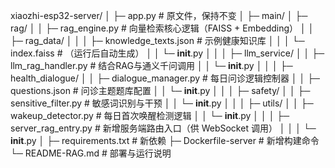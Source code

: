xiaozhi-esp32-server/
│
├─ app.py                                  # 原文件，保持不变
│
├─ main/
│  ├─ rag/
│  │   ├─ rag_engine.py                    # 向量检索核心逻辑（FAISS + Embedding）
│  │   ├─ rag_data/
│  │   │   ├─ knowledge_texts.json         # 示例健康知识库
│  │   │   └─ index.faiss                  # （运行后自动生成）
│  │   └─ __init__.py
│  │
│  ├─ llm_service/
│  │   ├─ llm_rag_handler.py               # 结合RAG与通义千问调用
│  │   └─ __init__.py
│  │
│  ├─ health_dialogue/
│  │   ├─ dialogue_manager.py              # 每日问诊逻辑控制器
│  │   ├─ questions.json                   # 问诊主题题库配置
│  │   └─ __init__.py
│  │
│  ├─ safety/
│  │   ├─ sensitive_filter.py              # 敏感词识别与干预
│  │   └─ __init__.py
│  │
│  ├─ utils/
│  │   ├─ wakeup_detector.py               # 每日首次唤醒检测逻辑
│  │   └─ __init__.py
│  │
│  ├─ server_rag_entry.py                  # 新增服务端路由入口（供 WebSocket 调用）
│  │
│  └─ __init__.py
│
├─ requirements.txt                        # 新依赖
├─ Dockerfile-server                       # 新增构建命令
└─ README-RAG.md                           # 部署与运行说明
